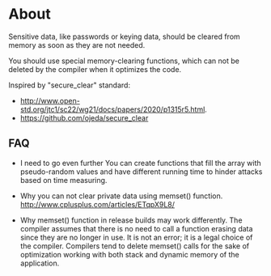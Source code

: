 # About

Sensitive data, like passwords or keying data,
should be cleared from memory as soon as they are not needed.

You should use special memory-clearing functions,
which can not be deleted by the compiler when it optimizes the code.

Inspired by "secure_clear" standard:

* http://www.open-std.org/jtc1/sc22/wg21/docs/papers/2020/p1315r5.html.
* https://github.com/ojeda/secure_clear

## FAQ

* I need to go even further
  You can create functions that fill the array with pseudo-random values
  and have different running time to hinder attacks based on time measuring.

* Why you can not clear private data using memset() function.
  http://www.cplusplus.com/articles/ETqpX9L8/

* Why memset() function in release builds may work differently.
  The compiler assumes that there is no need to call a function erasing data since they are no longer in use.
  It is not an error; it is a legal choice of the compiler.
  Compilers tend to delete memset() calls for the sake of optimization working with both stack and dynamic memory of the application.


